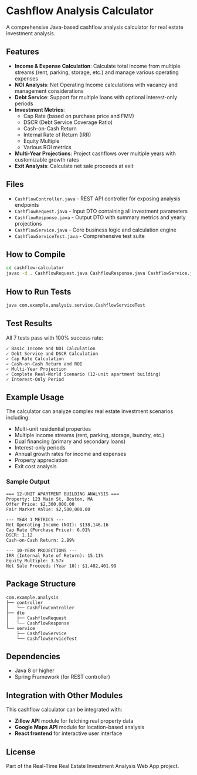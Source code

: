 # Cashflow Analysis Calculator

A comprehensive Java-based cashflow analysis calculator for real estate investment analysis.

## Features

- **Income & Expense Calculation**: Calculate total income from multiple streams (rent, parking, storage, etc.) and manage various operating expenses
- **NOI Analysis**: Net Operating Income calculations with vacancy and management considerations
- **Debt Service**: Support for multiple loans with optional interest-only periods
- **Investment Metrics**: 
  - Cap Rate (based on purchase price and FMV)
  - DSCR (Debt Service Coverage Ratio)
  - Cash-on-Cash Return
  - Internal Rate of Return (IRR)
  - Equity Multiple
  - Various ROI metrics
- **Multi-Year Projections**: Project cashflows over multiple years with customizable growth rates
- **Exit Analysis**: Calculate net sale proceeds at exit

## Files

- `CashflowController.java` - REST API controller for exposing analysis endpoints
- `CashflowRequest.java` - Input DTO containing all investment parameters
- `CashflowResponse.java` - Output DTO with summary metrics and yearly projections
- `CashflowService.java` - Core business logic and calculation engine
- `CashflowServiceTest.java` - Comprehensive test suite

## How to Compile

```bash
cd cashflow-calculator
javac -d . CashflowRequest.java CashflowResponse.java CashflowService.java CashflowServiceTest.java CashflowController.java
```

## How to Run Tests

```bash
java com.example.analysis.service.CashflowServiceTest
```

## Test Results

All 7 tests pass with 100% success rate:

```
✓ Basic Income and NOI Calculation
✓ Debt Service and DSCR Calculation
✓ Cap Rate Calculation
✓ Cash-on-Cash Return and ROI
✓ Multi-Year Projection
✓ Complete Real-World Scenario (12-unit apartment building)
✓ Interest-Only Period
```

## Example Usage

The calculator can analyze complex real estate investment scenarios including:

- Multi-unit residential properties
- Multiple income streams (rent, parking, storage, laundry, etc.)
- Dual financing (primary and secondary loans)
- Interest-only periods
- Annual growth rates for income and expenses
- Property appreciation
- Exit cost analysis

### Sample Output

```
=== 12-UNIT APARTMENT BUILDING ANALYSIS ===
Property: 123 Main St, Boston, MA
Offer Price: $2,300,000.00
Fair Market Value: $2,500,000.00

--- YEAR 1 METRICS ---
Net Operating Income (NOI): $138,146.16
Cap Rate (Purchase Price): 6.01%
DSCR: 1.12
Cash-on-Cash Return: 2.89%

--- 10-YEAR PROJECTIONS ---
IRR (Internal Rate of Return): 15.11%
Equity Multiple: 3.57x
Net Sale Proceeds (Year 10): $1,482,401.99
```

## Package Structure

```
com.example.analysis
├── controller
│   └── CashflowController
├── dto
│   ├── CashflowRequest
│   └── CashflowResponse
└── service
    ├── CashflowService
    └── CashflowServiceTest
```

## Dependencies

- Java 8 or higher
- Spring Framework (for REST controller)

## Integration with Other Modules

This cashflow calculator can be integrated with:
- **Zillow API** module for fetching real property data
- **Google Maps API** module for location-based analysis
- **React frontend** for interactive user interface

## License

Part of the Real-Time Real Estate Investment Analysis Web App project.


